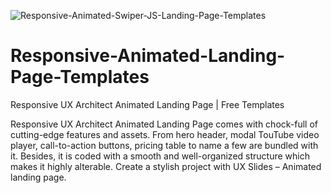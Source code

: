 ![Responsive-Animated-Swiper-JS-Landing-Page-Templates](https://user-images.githubusercontent.com/82109268/144492998-7fbb06be-16b5-4932-9de1-6101184bc0ee.jpg)
# Responsive-Animated-Landing-Page-Templates
Responsive UX Architect Animated Landing Page | Free Templates

Responsive UX Architect Animated Landing Page comes with chock-full of cutting-edge features and assets. From hero header, modal TouTube video player, call-to-action buttons, pricing table to name a few are bundled with it. Besides, it is coded with a smooth and well-organized structure which makes it highly alterable. Create a stylish project with UX Slides – Animated landing page.
